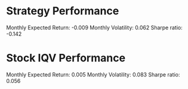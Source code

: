 # Strategy Performance
Monthly Expected Return: -0.009
Monthly Volatility: 0.062
Sharpe ratio: -0.142
# Stock IQV Performance
Monthly Expected Return: 0.005
Monthly Volatility: 0.083
Sharpe ratio: 0.056

